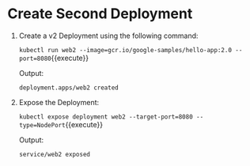 # Create Second Deployment

1. Create a v2 Deployment using the following command:

    `kubectl run web2 --image=gcr.io/google-samples/hello-app:2.0 --port=8080`{{execute}}

    Output:

    `deployment.apps/web2 created`

2. Expose the Deployment:

    `kubectl expose deployment web2 --target-port=8080 --type=NodePort`{{execute}}

    Output:
    
    `service/web2 exposed`

